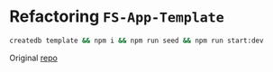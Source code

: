 # Refactoring `FS-App-Template`

```sh
createdb template && npm i && npm run seed && npm run start:dev
```

Original [repo](https://github.com/FullstackAcademy/fs-app-template)